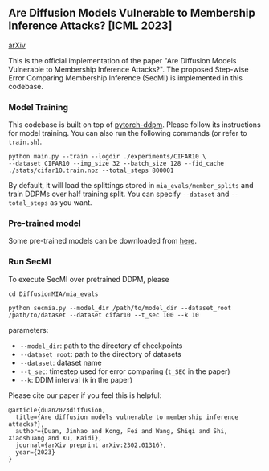 ## Are Diffusion Models Vulnerable to Membership Inference Attacks? [ICML 2023]
[arXiv](https://arxiv.org/abs/2302.01316)

This is the official implementation of the paper "Are Diffusion Models Vulnerable to Membership Inference Attacks?".
The proposed Step-wise Error Comparing Membership Inference (SecMI) is implemented in this codebase.

### Model Training
This codebase is built on top of [pytorch-ddpm](https://github.com/w86763777/pytorch-ddpm). 
Please follow its instructions for model training. You can also run the following commands (or refer to `train.sh`).
```shell
python main.py --train --logdir ./experiments/CIFAR10 \
--dataset CIFAR10 --img_size 32 --batch_size 128 --fid_cache ./stats/cifar10.train.npz --total_steps 800001
```
By default, it will load the splittings stored in `mia_evals/member_splits` and train DDPMs over half training split. 
You can specify `--dataset` and `--total_steps` as you want. 

### Pre-trained model

Some pre-trained models can be downloaded from [here](https://drexel0-my.sharepoint.com/:f:/g/personal/jd3734_drexel_edu/EnVid-empkpNvzC_mOfHwv0BpgkDsB_C4RmHO4rIH8BSzw?e=c17NjE).

### Run SecMI

To execute SecMI over pretrained DDPM, please

```cd DiffusionMIA/mia_evals```

```python secmia.py --model_dir /path/to/model_dir --dataset_root /path/to/dataset --dataset cifar10 --t_sec 100 --k 10```

parameters:

- `--model_dir`: path to the directory of checkpoints 
- `--dataset_root`: path to the directory of datasets
- `--dataset`: dataset name
- `--t_sec`: timestep used for error comparing (`t_SEC` in the paper)
- `--k`: DDIM interval (`k` in the paper)

Please cite our paper if you feel this is helpful:
```
@article{duan2023diffusion,
  title={Are diffusion models vulnerable to membership inference attacks?},
  author={Duan, Jinhao and Kong, Fei and Wang, Shiqi and Shi, Xiaoshuang and Xu, Kaidi},
  journal={arXiv preprint arXiv:2302.01316},
  year={2023}
}
```
